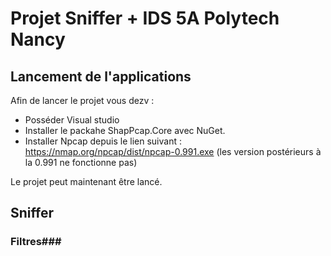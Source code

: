 # Projet Sniffer + IDS 5A Polytech Nancy # 

## Lancement de l'applications ##
Afin de lancer le projet vous dezv :
- Posséder Visual studio
- Installer le packahe ShapPcap.Core avec NuGet.
- Installer Npcap depuis le lien suivant : https://nmap.org/npcap/dist/npcap-0.991.exe (les version postérieurs à la 0.991 ne fonctionne pas)

Le projet peut maintenant être lancé.

## Sniffer ##
### Filtres###




